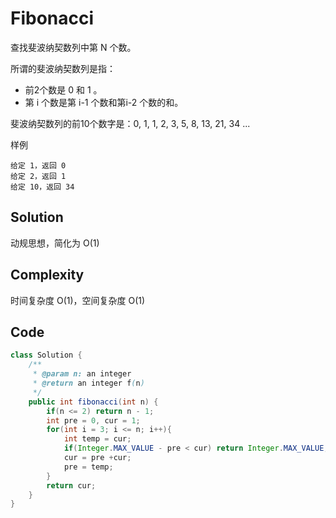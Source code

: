# Fibonacci

查找斐波纳契数列中第 N 个数。

所谓的斐波纳契数列是指：

+ 前2个数是 0 和 1 。
+ 第 i 个数是第 i-1 个数和第i-2 个数的和。

斐波纳契数列的前10个数字是：0, 1, 1, 2, 3, 5, 8, 13, 21, 34 ...

样例

    给定 1，返回 0
    给定 2，返回 1
    给定 10，返回 34
    
## Solution

动规思想，简化为 O(1)

## Complexity

时间复杂度 O(1)，空间复杂度 O(1)

## Code

```java
class Solution {
    /**
     * @param n: an integer
     * @return an integer f(n)
     */
    public int fibonacci(int n) {
        if(n <= 2) return n - 1;
        int pre = 0, cur = 1;
        for(int i = 3; i <= n; i++){
            int temp = cur;
            if(Integer.MAX_VALUE - pre < cur) return Integer.MAX_VALUE;
            cur = pre +cur;
            pre = temp;
        }
        return cur;
    }
}
```

